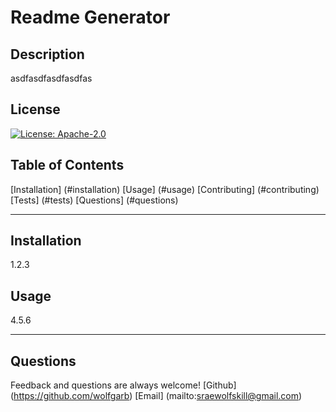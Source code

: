 # Readme Generator

## Description
asdfasdfasdfasdfas

## License
[![License: Apache-2.0](https://img.shields.io/badge/License-Apache-2.0-blue.svg)](https://opensource.org/licenses/Apache-2.0)

## Table of Contents

[Installation] (#installation)
[Usage] (#usage)
[Contributing] (#contributing)
[Tests] (#tests)
[Questions] (#questions)

----

## Installation
1.2.3

## Usage
4.5.6

----

## Questions
Feedback and questions are always welcome!
[Github] (https://github.com/wolfgarb)
[Email] (mailto:sraewolfskill@gmail.com)
